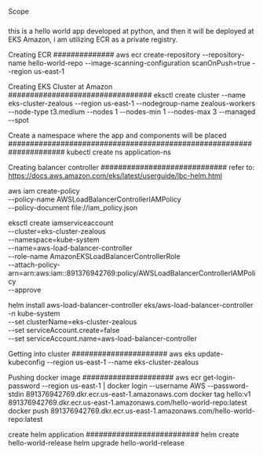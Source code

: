 Scope
#####
this is a hello world app developed at python, and then it will be deployed at EKS Amazon, i am utilizing ECR as a private registry.

Creating ECR
##############
aws ecr create-repository --repository-name hello-world-repo --image-scanning-configuration scanOnPush=true --region us-east-1

Creating EKS Cluster at Amazon
#################################
eksctl create cluster --name eks-cluster-zealous --region us-east-1 --nodegroup-name zealous-workers --node-type t3.medium --nodes 1 --nodes-min 1 --nodes-max 3 --managed --spot

Create a namespace where the app and components will be placed
#####################################################################
kubectl create ns application-ns

Creating balancer controller
#############################
refer to: https://docs.aws.amazon.com/eks/latest/userguide/lbc-helm.html

aws iam create-policy \
    --policy-name AWSLoadBalancerControllerIAMPolicy \
    --policy-document file://iam_policy.json

eksctl create iamserviceaccount \
  --cluster=eks-cluster-zealous \
  --namespace=kube-system \
  --name=aws-load-balancer-controller \
  --role-name AmazonEKSLoadBalancerControllerRole \
  --attach-policy-arn=arn:aws:iam::891376942769:policy/AWSLoadBalancerControllerIAMPolicy \
  --approve

helm install aws-load-balancer-controller eks/aws-load-balancer-controller \
  -n kube-system \
  --set clusterName=eks-cluster-zealous \
  --set serviceAccount.create=false \
  --set serviceAccount.name=aws-load-balancer-controller

Getting into cluster
######################
aws eks update-kubeconfig --region us-east-1 --name eks-cluster-zealous 

Pushing docker image
#####################
aws ecr get-login-password --region us-east-1 | docker login --username AWS --password-stdin 891376942769.dkr.ecr.us-east-1.amazonaws.com
docker tag hello:v1 891376942769.dkr.ecr.us-east-1.amazonaws.com/hello-world-repo:latest
docker push 891376942769.dkr.ecr.us-east-1.amazonaws.com/hello-world-repo:latest

create helm application
##########################
helm create hello-world-release 
helm upgrade hello-world-release 